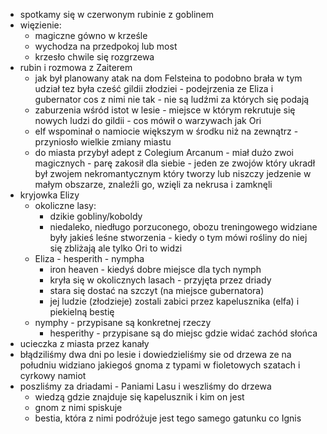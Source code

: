 - spotkamy się w czerwonym rubinie z goblinem
- więzienie: 
	- magiczne gówno w krześle 
	- wychodza na przedpokoj lub most
	- krzesło chwile się rozgrzewa 
- rubin i rozmowa z Zaiterem
	- jak był planowany atak na dom Felsteina to podobno brała w tym udział tez była cześć gildii złodziei - podejrzenia ze Eliza i gubernator cos z nimi nie tak - nie są ludźmi za których się podają 
	- zaburzenia wśród istot w lesie - miejsce w którym rekrutuje się nowych ludzi do gildii - cos mówił o warzywach jak Ori 
	- elf wspominał o namiocie większym w środku niż na zewnątrz  - przyniosło wielkie zmiany miastu
	- do miasta przybył adept z Colegium Arcanum - miał dużo zwoi magicznych  - parę zakosił dla siebie - jeden ze zwojów który ukradł był zwojem nekromantycznym który tworzy lub niszczy jedzenie w małym obszarze, znaleźli go, wzięli za nekrusa i zamknęli
- kryjowka Elizy
	- okoliczne lasy:
		- dzikie gobliny/koboldy 
		- niedaleko, niedługo porzuconego, obozu treningowego widziane były jakieś leśne stworzenia - kiedy o tym mówi rośliny do niej się zbliżają ale tylko Ori to widzi
	- Eliza - hesperith - nympha
		- iron heaven - kiedyś dobre miejsce dla tych nymph
		- kryła się w okolicznych lasach - przyjęta przez driady
		- stara się dostać na szczyt (na miejsce gubernatora)
		- jej ludzie (złodzieje) zostali zabici przez kapelusznika (elfa) i piekielną bestię 
	- nymphy - przypisane są konkretnej rzeczy 
		- hesperithy - przypisane są do miejsc gdzie widać zachód słońca
- ucieczka z miasta przez kanały
- błądziliśmy dwa dni po lesie i dowiedzieliśmy sie od drzewa ze na południu widziano jakiegoś gnoma z typami w fioletowych szatach i cyrkowy namiot
- poszliśmy za driadami - Paniami Lasu i weszliśmy do drzewa 
	- wiedzą gdzie znajduje się kapelusznik i kim on jest 
	- gnom z nimi spiskuje
	- bestia, która z nimi podróżuje jest tego samego gatunku co Ignis